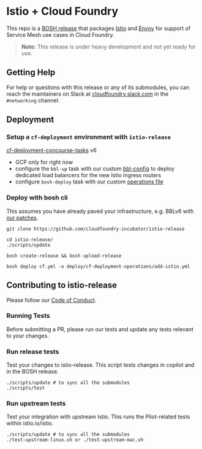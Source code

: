 # Istio + Cloud Foundry

This repo is a [BOSH release](https://github.com/cloudfoundry/bosh) that
packages [Istio](https://istio.io/) and [Envoy](https://github.com/envoyproxy/envoy) for support of Service Mesh use cases in Cloud Foundry.

> **Note:** This release is under heavy development and not yet ready for use.

## Getting Help

For help or questions with this release or any of its submodules, you can reach the maintainers on Slack at [cloudfoundry.slack.com](https://cloudfoundry.slack.com) in the `#networking` channel.

## Deployment

### Setup a `cf-deployment` environment with `istio-release`
[cf-deployment-concourse-tasks](https://github.com/cloudfoundry/cf-deployment-concourse-tasks) v6
- GCP only for right now
- configure the `bbl-up` task with our custom [bbl-config](deploy/bbl-config) to deploy dedicated load balancers for the new Istio ingress routers
- configure `bosh-deploy` task with our custom [operations file](deploy/cf-deployment-operations)

### Deploy with bosh cli

This assumes you have already paved your infrastructure, e.g. BBLv6 with [our patches](deploy/bbl-config).

```
git clone https://github.com/cloudfoundry-incubator/istio-release

cd istio-release/
./scripts/update

bosh create-release && bosh upload-release

bosh deploy cf.yml -o deploy/cf-deployment-operations/add-istio.yml
```

## Contributing to istio-release
Please follow our [Code of Conduct](https://www.cloudfoundry.org/code-of-conduct/).

### Running Tests
Before submitting a PR, please run our tests and update any tests relevant to
your changes.

### Run release tests
Test your changes to istio-release. This script tests changes in copilot and in
the BOSH release.

```
./scripts/update # to sync all the submodules
./scripts/test
```

### Run upstream tests
Test your integration with upstream Istio. This runs the Pilot-related tests within
istio.io/istio.

```
./scripts/update # to sync all the submodules
./test-upstream-linux.sh or ./test-upstream-mac.sh
```
